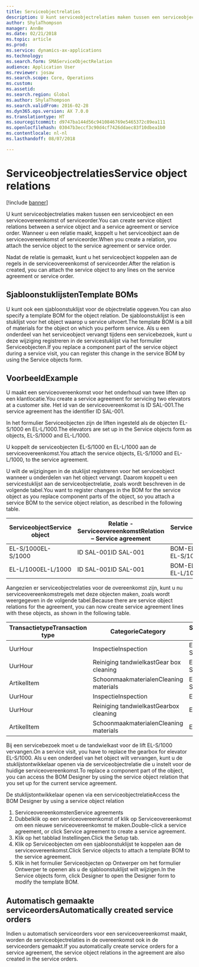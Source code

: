 ```yaml
---
title: Serviceobjectrelaties
description: U kunt serviceobjectrelaties maken tussen een serviceobject en een serviceovereenkomst of serviceorder.
author: ShylaThompson
manager: AnnBe
ms.date: 02/21/2018
ms.topic: article
ms.prod: 
ms.service: dynamics-ax-applications
ms.technology: 
ms.search.form: SMAServiceObjectRelation
audience: Application User
ms.reviewer: josaw
ms.search.scope: Core, Operations
ms.custom: 
ms.assetid: 
ms.search.region: Global
ms.author: ShylaThompson
ms.search.validFrom: 2016-02-28
ms.dyn365.ops.version: AX 7.0.0
ms.translationtype: HT
ms.sourcegitcommit: d9747ba144d56c9410846769e5465372c89ea111
ms.openlocfilehash: 03047b3eccf3c90d4cf7426ddaec83f10dbea1b0
ms.contentlocale: nl-nl
ms.lasthandoff: 08/07/2018

---
```


# <a name="service-object-relations"></a><span data-ttu-id="f1e8b-103">Serviceobjectrelaties</span><span class="sxs-lookup"><span data-stu-id="f1e8b-103">Service object relations</span></span> 

[!include [banner](../includes/banner.md)]

<span data-ttu-id="f1e8b-104">U kunt serviceobjectrelaties maken tussen een serviceobject en een serviceovereenkomst of serviceorder.</span><span class="sxs-lookup"><span data-stu-id="f1e8b-104">You can create service object relations between a service object and a service agreement or service order.</span></span> <span data-ttu-id="f1e8b-105">Wanneer u een relatie maakt, koppelt u het serviceobject aan de serviceovereenkomst of serviceorder.</span><span class="sxs-lookup"><span data-stu-id="f1e8b-105">When you create a relation, you attach the service object to the service agreement or service order.</span></span>

<span data-ttu-id="f1e8b-106">Nadat de relatie is gemaakt, kunt u het serviceobject koppelen aan de regels in de serviceovereenkomst of serviceorder.</span><span class="sxs-lookup"><span data-stu-id="f1e8b-106">After the relation is created, you can attach the service object to any lines on the service agreement or service order.</span></span>

## <a name="template-boms"></a><span data-ttu-id="f1e8b-107">Sjabloonstuklijsten</span><span class="sxs-lookup"><span data-stu-id="f1e8b-107">Template BOMs</span></span>

<span data-ttu-id="f1e8b-108">U kunt ook een sjabloonstuklijst voor de objectrelatie opgeven.</span><span class="sxs-lookup"><span data-stu-id="f1e8b-108">You can also specify a template BOM for the object relation.</span></span> <span data-ttu-id="f1e8b-109">De sjabloonstuklijst is een stuklijst voor het object waarop u service uitvoert.</span><span class="sxs-lookup"><span data-stu-id="f1e8b-109">The template BOM is a bill of materials for the object on which you perform service.</span></span> <span data-ttu-id="f1e8b-110">Als u een onderdeel van het serviceobject vervangt tijdens een servicebezoek, kunt u deze wijziging registreren in de servicestuklijst via het formulier Serviceobjecten.</span><span class="sxs-lookup"><span data-stu-id="f1e8b-110">If you replace a component part of the service object during a service visit, you can register this change in the service BOM by using the Service objects form.</span></span>

## <a name="example"></a><span data-ttu-id="f1e8b-111">Voorbeeld</span><span class="sxs-lookup"><span data-stu-id="f1e8b-111">Example</span></span>

<span data-ttu-id="f1e8b-112">U maakt een serviceovereenkomst voor het onderhoud van twee liften op een klantlocatie.</span><span class="sxs-lookup"><span data-stu-id="f1e8b-112">You create a service agreement for servicing two elevators at a customer site.</span></span>
<span data-ttu-id="f1e8b-113">Het id van de serviceovereenkomst is ID SAL-001.</span><span class="sxs-lookup"><span data-stu-id="f1e8b-113">The service agreement has the identifier ID SAL-001.</span></span>

<span data-ttu-id="f1e8b-114">In het formulier Serviceobjecten zijn de liften ingesteld als de objecten EL-S/1000 en EL-L/1000.</span><span class="sxs-lookup"><span data-stu-id="f1e8b-114">The elevators are set up in the Service objects form as objects, EL-S/1000 and EL-L/1000.</span></span>

<span data-ttu-id="f1e8b-115">U koppelt de serviceobjecten EL-S/1000 en EL-L/1000 aan de serviceovereenkomst.</span><span class="sxs-lookup"><span data-stu-id="f1e8b-115">You attach the service objects, EL-S/1000 and EL-L/1000, to the service agreement.</span></span>

<span data-ttu-id="f1e8b-116">U wilt de wijzigingen in de stuklijst registreren voor het serviceobject wanneer u onderdelen van het object vervangt. Daarom koppelt u een servicestuklijst aan de serviceobjectrelatie, zoals wordt beschreven in de volgende tabel.</span><span class="sxs-lookup"><span data-stu-id="f1e8b-116">You want to register changes in the BOM for the service object as you replace component parts of the object, so you attach a service BOM to the service object relation, as described in the following table.</span></span>

| <span data-ttu-id="f1e8b-117">Serviceobject</span><span class="sxs-lookup"><span data-stu-id="f1e8b-117">Service object</span></span> | <span data-ttu-id="f1e8b-118">Relatie - Serviceovereenkomst</span><span class="sxs-lookup"><span data-stu-id="f1e8b-118">Relation – Service agreement</span></span> | <span data-ttu-id="f1e8b-119">Servicestuklijst</span><span class="sxs-lookup"><span data-stu-id="f1e8b-119">Service BOM</span></span>   |
|----------------|------------------------------|---------------|
| <span data-ttu-id="f1e8b-120">EL-S/1000</span><span class="sxs-lookup"><span data-stu-id="f1e8b-120">EL-S/1000</span></span>      | <span data-ttu-id="f1e8b-121">ID SAL-001</span><span class="sxs-lookup"><span data-stu-id="f1e8b-121">ID SAL-001</span></span>                   | <span data-ttu-id="f1e8b-122">BOM-EL-S/1000</span><span class="sxs-lookup"><span data-stu-id="f1e8b-122">BOM-EL-S/1000</span></span> |
| <span data-ttu-id="f1e8b-123">EL-L/1000</span><span class="sxs-lookup"><span data-stu-id="f1e8b-123">EL-L/1000</span></span>      | <span data-ttu-id="f1e8b-124">ID SAL-001</span><span class="sxs-lookup"><span data-stu-id="f1e8b-124">ID SAL-001</span></span>                   | <span data-ttu-id="f1e8b-125">BOM-EL-L/1000</span><span class="sxs-lookup"><span data-stu-id="f1e8b-125">BOM-EL-L/1000</span></span> |

<span data-ttu-id="f1e8b-126">Aangezien er serviceobjectrelaties voor de overeenkomst zijn, kunt u nu serviceovereenkomstregels met deze objecten maken, zoals wordt weergegeven in de volgende tabel.</span><span class="sxs-lookup"><span data-stu-id="f1e8b-126">Because there are service object relations for the agreement, you can now create service agreement lines with these objects, as shown in the following table.</span></span>

| <span data-ttu-id="f1e8b-127">Transactietype</span><span class="sxs-lookup"><span data-stu-id="f1e8b-127">Transaction type</span></span> | <span data-ttu-id="f1e8b-128">Categorie</span><span class="sxs-lookup"><span data-stu-id="f1e8b-128">Category</span></span>           | <span data-ttu-id="f1e8b-129">Serviceobject</span><span class="sxs-lookup"><span data-stu-id="f1e8b-129">Service object</span></span> |
|------------------|--------------------|----------------|
| <span data-ttu-id="f1e8b-130">Uur</span><span class="sxs-lookup"><span data-stu-id="f1e8b-130">Hour</span></span>             | <span data-ttu-id="f1e8b-131">Inspectie</span><span class="sxs-lookup"><span data-stu-id="f1e8b-131">Inspection</span></span>         | <span data-ttu-id="f1e8b-132">EL-S/1000</span><span class="sxs-lookup"><span data-stu-id="f1e8b-132">EL-S/1000</span></span>      |
| <span data-ttu-id="f1e8b-133">Uur</span><span class="sxs-lookup"><span data-stu-id="f1e8b-133">Hour</span></span>             | <span data-ttu-id="f1e8b-134">Reiniging tandwielkast</span><span class="sxs-lookup"><span data-stu-id="f1e8b-134">Gear box cleaning</span></span>  | <span data-ttu-id="f1e8b-135">EL-S/1000</span><span class="sxs-lookup"><span data-stu-id="f1e8b-135">EL-S/1000</span></span>      |
| <span data-ttu-id="f1e8b-136">Artikel</span><span class="sxs-lookup"><span data-stu-id="f1e8b-136">Item</span></span>             | <span data-ttu-id="f1e8b-137">Schoonmaakmaterialen</span><span class="sxs-lookup"><span data-stu-id="f1e8b-137">Cleaning materials</span></span> | <span data-ttu-id="f1e8b-138">EL-S/1000</span><span class="sxs-lookup"><span data-stu-id="f1e8b-138">EL-S/1000</span></span>      |
| <span data-ttu-id="f1e8b-139">Uur</span><span class="sxs-lookup"><span data-stu-id="f1e8b-139">Hour</span></span>             | <span data-ttu-id="f1e8b-140">Inspectie</span><span class="sxs-lookup"><span data-stu-id="f1e8b-140">Inspection</span></span>         | <span data-ttu-id="f1e8b-141">EL-L/1000</span><span class="sxs-lookup"><span data-stu-id="f1e8b-141">EL-L/1000</span></span>      |
| <span data-ttu-id="f1e8b-142">Uur</span><span class="sxs-lookup"><span data-stu-id="f1e8b-142">Hour</span></span>             | <span data-ttu-id="f1e8b-143">Reiniging tandwielkast</span><span class="sxs-lookup"><span data-stu-id="f1e8b-143">Gearbox cleaning</span></span>   | <span data-ttu-id="f1e8b-144">EL-L/1000</span><span class="sxs-lookup"><span data-stu-id="f1e8b-144">EL-L/1000</span></span>      |
| <span data-ttu-id="f1e8b-145">Artikel</span><span class="sxs-lookup"><span data-stu-id="f1e8b-145">Item</span></span>             | <span data-ttu-id="f1e8b-146">Schoonmaakmaterialen</span><span class="sxs-lookup"><span data-stu-id="f1e8b-146">Cleaning materials</span></span> | <span data-ttu-id="f1e8b-147">EL-L/1000</span><span class="sxs-lookup"><span data-stu-id="f1e8b-147">EL-L/1000</span></span>      |

<span data-ttu-id="f1e8b-148">Bij een servicebezoek moet u de tandwielkast voor de lift EL-S/1000 vervangen.</span><span class="sxs-lookup"><span data-stu-id="f1e8b-148">On a service visit, you have to replace the gearbox for elevator EL-S/1000.</span></span> <span data-ttu-id="f1e8b-149">Als u een onderdeel van het object wilt vervangen, kunt u de stuklijstontwikkelaar openen via de serviceobjectrelatie die u instelt voor de huidige serviceovereenkomst.</span><span class="sxs-lookup"><span data-stu-id="f1e8b-149">To replace a component part of the object, you can access the BOM Designer by using the service object relation that you set up for the current service agreement.</span></span>

<span data-ttu-id="f1e8b-150">De stuklijstontwikkelaar openen via een serviceobjectrelatie</span><span class="sxs-lookup"><span data-stu-id="f1e8b-150">Access the BOM Designer by using a service object relation</span></span>

1. <span data-ttu-id="f1e8b-151">Serviceovereenkomsten</span><span class="sxs-lookup"><span data-stu-id="f1e8b-151">Service agreements</span></span>
2. <span data-ttu-id="f1e8b-152">Dubbelklik op een serviceovereenkomst of klik op Serviceovereenkomst om een nieuwe serviceovereenkomst te maken.</span><span class="sxs-lookup"><span data-stu-id="f1e8b-152">Double-click a service agreement, or click Service agreement to create a service agreement.</span></span>
3. <span data-ttu-id="f1e8b-153">Klik op het tabblad Instellingen.</span><span class="sxs-lookup"><span data-stu-id="f1e8b-153">Click the Setup tab.</span></span>
4. <span data-ttu-id="f1e8b-154">Klik op Serviceobjecten om een sjabloonstuklijst te koppelen aan de serviceovereenkomst.</span><span class="sxs-lookup"><span data-stu-id="f1e8b-154">Click Service objects to attach a template BOM to the service agreement.</span></span>
5. <span data-ttu-id="f1e8b-155">Klik in het formulier Serviceobjecten op Ontwerper om het formulier Ontwerper te openen als u de sjabloonstuklijst wilt wijzigen.</span><span class="sxs-lookup"><span data-stu-id="f1e8b-155">In the Service objects form, click Designer to open the Designer form to modify the template BOM.</span></span>

## <a name="automatically-created-service-orders"></a><span data-ttu-id="f1e8b-156">Automatisch gemaakte serviceorders</span><span class="sxs-lookup"><span data-stu-id="f1e8b-156">Automatically created service orders</span></span>

<span data-ttu-id="f1e8b-157">Indien u automatisch serviceorders voor een serviceovereenkomst maakt, worden de serviceobjectrelaties in de overeenkomst ook in de serviceorders gemaakt.</span><span class="sxs-lookup"><span data-stu-id="f1e8b-157">If you automatically create service orders for a service agreement, the service object relations in the agreement are also created in the service orders.</span></span>



